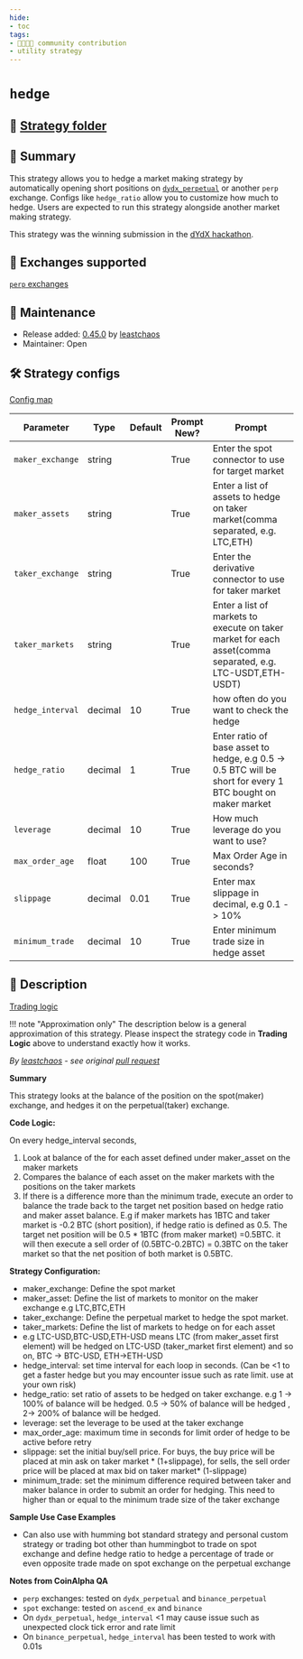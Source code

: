```yaml
---
hide:
- toc
tags:
- 👨‍👩‍👧‍👦 community contribution
- utility strategy
---
```


# `hedge`

## 📁 [Strategy folder](https://github.com/CoinAlpha/hummingbot/tree/master/hummingbot/strategy/hedge)

## 📝 Summary

This strategy allows you to hedge a market making strategy by automatically opening short positions on [`dydx_perpetual`](/exchanges/dydx-perpetual) or another `perp` exchange. Configs like `hedge_ratio` allow you to customize how much to hedge. Users are expected to run this strategy alongside another market making strategy.

This strategy was the winning submission in the [dYdX hackathon](https://hummingbot.io/blog/dYdX-Bounty-Winner-Announcement). 

## 🏦 Exchanges supported

[`perp` exchanges](/exchanges/#perp)

## 👷 Maintenance

* Release added: [0.45.0](/release-notes/0.45.0/) by [leastchaos](https://github.com/leastchaos)
* Maintainer: Open

## 🛠️ Strategy configs

[Config map](https://github.com/CoinAlpha/hummingbot/blob/master/hummingbot/strategy/hedge/hedge_config_map.py)

| Parameter                        | Type        | Default     | Prompt New? | Prompt                                                 |
|----------------------------------|-------------|-------------|-------------|--------------------------------------------------------|
| `maker_exchange`                 | string      |             | True        | Enter the spot connector to use for target market      |
| `maker_assets`                   | string      |             | True        | Enter a list of assets to hedge on taker market(comma separated, e.g. LTC,ETH) |
| `taker_exchange`                 | string      |             | True        | Enter the derivative connector to use for taker market |
| `taker_markets`                  | string      |             | True        | Enter a list of markets to execute on taker market for each asset(comma separated, e.g. LTC-USDT,ETH-USDT) |
| `hedge_interval`                 | decimal     | 10          | True        | how often do you want to check the hedge |
| `hedge_ratio`                    | decimal     | 1           | True        | Enter ratio of base asset to hedge, e.g 0.5 -> 0.5 BTC will be short for every 1 BTC bought on maker market |
| `leverage`                       | decimal     | 10          | True        | How much leverage do you want to use? |
| `max_order_age`                  | float       | 100         | True        | Max Order Age in seconds? |
| `slippage`                       | decimal     | 0.01        | True        | Enter max slippage in decimal, e.g 0.1 -> 10% |
| `minimum_trade`                  | decimal     | 10          | True        | Enter minimum trade size in hedge asset |

## 📓 Description

[Trading logic](https://github.com/CoinAlpha/hummingbot/blob/master/hummingbot/strategy/hedge/hedge.pyx)

!!! note "Approximation only"
    The description below is a general approximation of this strategy. Please inspect the strategy code in **Trading Logic** above to understand exactly how it works.

*By [leastchaos](https://github.com/leastchaos) - see original [pull request](https://github.com/CoinAlpha/hummingbot/pull/4121)*

**Summary**

This strategy looks at the balance of the position on the spot(maker) exchange, and hedges it on the perpetual(taker) exchange.

**Code Logic:**

On every hedge_interval seconds,
1. Look at balance of the for each asset defined under maker_asset on the maker markets
2. Compares the balance of each asset on the maker markets with the positions on the taker markets
3. If there is a difference more than the minimum trade, execute an order to balance the trade back to the target net position based on hedge ratio and maker asset balance.
E.g if maker markets has 1BTC and taker market is -0.2 BTC (short position), if hedge ratio is defined as 0.5.
The target net position will be 0.5 * 1BTC (from maker market) =0.5BTC.
it will then execute a sell order of (0.5BTC-0.2BTC) = 0.3BTC on the taker market so that the net position of both market is 0.5BTC.

**Strategy Configuration:**

- maker_exchange: Define the spot market
- maker_asset: Define the list of markets to monitor on the maker exchange e.g LTC,BTC,ETH
- taker_exchange: Define the perpetual market to hedge the spot market.
- taker_markets: Define the list of markets to hedge on for each asset
- e.g LTC-USD,BTC-USD,ETH-USD means LTC (from maker_asset first element) will be hedged on  LTC-USD (taker_market first element) and so on, BTC -> BTC-USD, ETH->ETH-USD
- hedge_interval: set time interval for each loop in seconds. (Can be <1 to get a faster hedge but you may encounter issue such as rate limit. use at your own risk)
- hedge_ratio: set ratio of assets to be hedged on taker exchange. e.g 1 -> 100% of balance will be hedged. 0.5 -> 50% of balance will be hedged , 2-> 200% of balance will be hedged.
- leverage: set the leverage to be used at the taker exchange
- max_order_age: maximum time in seconds for limit order of hedge to be active before retry
- slippage: set the initial buy/sell price. For buys, the buy price will be placed at min ask on taker market * (1+slippage), for sells, the sell order price will be placed at max bid on taker market* (1-slippage)
- minimum_trade: set the minimum difference required between taker and maker balance in order to submit an order for hedging. This need to higher than or equal to the minimum trade size of the taker exchange

**Sample Use Case Examples**

- Can also use with humming bot standard strategy and personal custom strategy or trading bot other than hummingbot to trade on spot exchange and define hedge ratio to hedge a percentage of trade or even opposite trade made on spot exchange on the perpetual exchange

**Notes from CoinAlpha QA**

- `perp` exchanges: tested on `dydx_perpetual` and `binance_perpetual`
- `spot` exchange: tested on `ascend_ex` and `binance`
- On `dydx_perpetual`, `hedge_interval` <1 may cause issue such as unexpected clock tick error and rate limit
- On `binance_perpetual`, `hedge_interval` has been tested to work with 0.01s